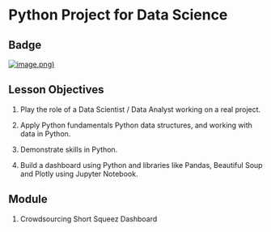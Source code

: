 # Python Project for Data Science

## Badge

[![image](https://github.com/kwonyongjoo2000/IBM-Data-Science-Professional-Certificate/assets/163764971/540d034a-45fa-49ef-9705-ac0f984a7a58).png)](https://www.credly.com/badges/98aea2ff-0358-43a7-a796-4b0911de0f90)

## Lesson Objectives

1. Play the role of a Data Scientist / Data Analyst working on a real project.
   
2. Apply Python fundamentals Python data structures, and working with data in Python.
   
4. Demonstrate skills in Python.
 
5. Build a dashboard using Python and libraries like Pandas, Beautiful Soup and Plotly using Jupyter Notebook.

## Module

1. Crowdsourcing Short Squeez Dashboard
